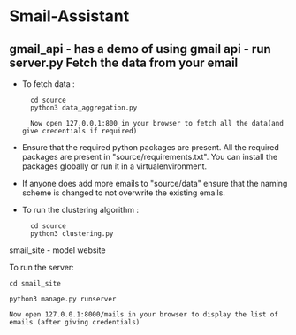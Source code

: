 # Smail-Assistant

gmail_api - has a demo of using gmail api - run server.py
Fetch the data from your email
------------------------------
* To fetch data :

        cd source
        python3 data_aggregation.py

		Now open 127.0.0.1:800 in your browser to fetch all the data(and give credentials if required)


* Ensure that the required python packages are present. All the required packages are present in "source/requirements.txt". You can install the packages globally or run it in a virtualenvironment.

* If anyone does add more emails to "source/data" ensure that the naming scheme is changed to not overwrite the existing emails.

* To run the clustering algorithm :

        cd source
        python3 clustering.py
smail_site - model website

To run the server:
  
  	cd smail_site
  
	python3 manage.py runserver

	Now open 127.0.0.1:8000/mails in your browser to display the list of emails (after giving credentials)
